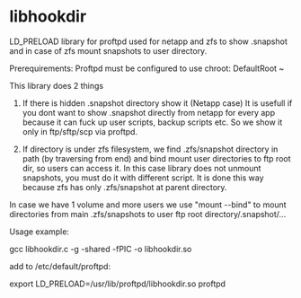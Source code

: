 libhookdir
==========

LD_PRELOAD library for proftpd used for netapp and zfs to show .snapshot and in case of zfs mount snapshots to user directory.

Prerequirements:
Proftpd must be configured to use chroot:
DefaultRoot ~

This library does 2 things

1. If there is hidden .snapshot directory show it (Netapp case)
It is usefull if you dont want to show .snapshot directly from netapp for every app because it can fuck up user scripts, backup scripts etc.
So we show it only in ftp/sftp/scp via proftpd.

2. If directory is under zfs filesystem, we find .zfs/snapshot directory in path (by traversing from end) and bind mount user directories to ftp root dir, so users can access it.
In this case library does not unmount snapshots, you must do it with different script.
It is done this way because zfs has only .zfs/snapshot at parent directory.

In case we have 1 volume and more users we use "mount --bind" to mount directories from main .zfs/snapshots to user ftp root directory/.snapshot/...

Usage example:

gcc libhookdir.c -g -shared -fPIC -o libhookdir.so

add to /etc/default/proftpd:

export LD_PRELOAD=/usr/lib/proftpd/libhookdir.so proftpd


